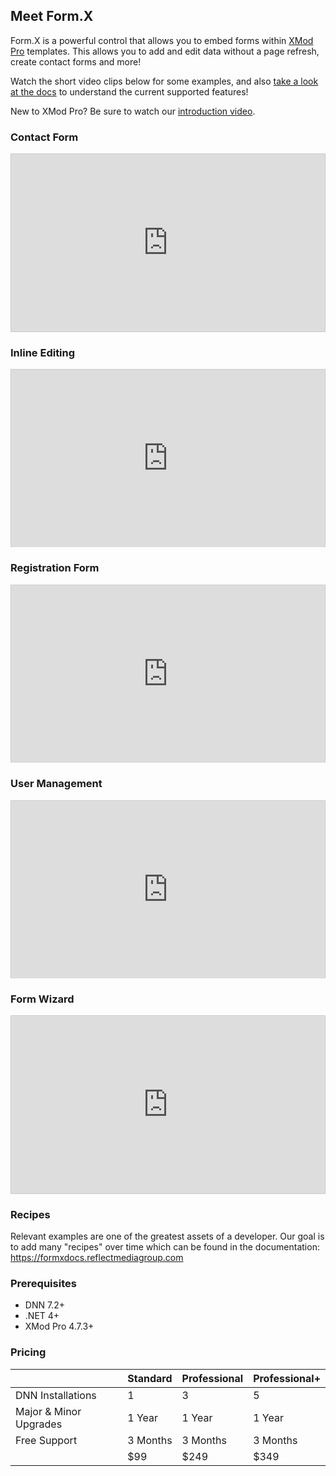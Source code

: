 ## Meet Form.X

Form.X is a powerful control that allows you to embed forms within <a href="http://store.dnnsoftware.com/home/product-details/xmod-pro-47-dnns-most-powerful-form-builder-since-2004/r/02a046e294934ad2809c" target="_blank">XMod Pro</a> templates. This allows you to add and edit data without a page refresh, create contact forms and more!

Watch the short video clips below for some examples, and also <a href="https://formxdocs.reflectmediagroup.com" target="_blank">take a look at the docs</a> to understand the current supported features!

New to XMod Pro? Be sure to watch our <a href="https://discoverxmodpro.com" target="_blank">introduction video</a>.

### Contact Form

<div style="padding:56.25% 0 0 0;position:relative;border: 1px solid #ccc;"><iframe src="https://player.vimeo.com/video/297567919?loop=1&title=0&byline=0&portrait=0" style="position:absolute;top:0;left:0;width:100%;height:100%;" frameborder="0" webkitallowfullscreen mozallowfullscreen allowfullscreen></iframe></div><script src="https://player.vimeo.com/api/player.js"></script>

### Inline Editing

<div style="padding:56.25% 0 0 0;position:relative;border: 1px solid #ccc;"><iframe src="https://player.vimeo.com/video/297567926?loop=1&title=0&byline=0&portrait=0" style="position:absolute;top:0;left:0;width:100%;height:100%;" frameborder="0" webkitallowfullscreen mozallowfullscreen allowfullscreen></iframe></div><script src="https://player.vimeo.com/api/player.js"></script>

### Registration Form

<div style="padding:56.25% 0 0 0;position:relative;border: 1px solid #ccc;"><iframe src="https://player.vimeo.com/video/297590173?loop=1&title=0&byline=0&portrait=0" style="position:absolute;top:0;left:0;width:100%;height:100%;" frameborder="0" webkitallowfullscreen mozallowfullscreen allowfullscreen></iframe></div><script src="https://player.vimeo.com/api/player.js"></script>

### User Management

<div style="padding:56.25% 0 0 0;position:relative;border: 1px solid #ccc;"><iframe src="https://player.vimeo.com/video/297591294?loop=1&title=0&byline=0&portrait=0" style="position:absolute;top:0;left:0;width:100%;height:100%;" frameborder="0" webkitallowfullscreen mozallowfullscreen allowfullscreen></iframe></div><script src="https://player.vimeo.com/api/player.js"></script>

### Form Wizard

<div style="padding:56.25% 0 0 0;position:relative;border: 1px solid #ccc;"><iframe src="https://player.vimeo.com/video/297593220?loop=1&title=0&byline=0&portrait=0" style="position:absolute;top:0;left:0;width:100%;height:100%;" frameborder="0" webkitallowfullscreen mozallowfullscreen allowfullscreen></iframe></div><script src="https://player.vimeo.com/api/player.js"></script>

### Recipes

Relevant examples are one of the greatest assets of a developer. Our goal is to add many "recipes" over time which can
be found in the documentation: <a href="https://formxdocs.reflectmediagroup.com" target="_blank">https://formxdocs.reflectmediagroup.com</a>

### Prerequisites

- DNN 7.2+
- .NET 4+
- XMod Pro 4.7.3+


### Pricing

<div class="table"></div>

| | Standard | Professional | Professional+ |
| --------- | ------------ | ---------- | ------ |
| DNN Installations | 1 | 3 | 5 |
| Major & Minor Upgrades | 1 Year | 1 Year | 1 Year |
| Free Support | 3 Months | 3 Months | 3 Months |
|| $99 | $249 | $349 |
